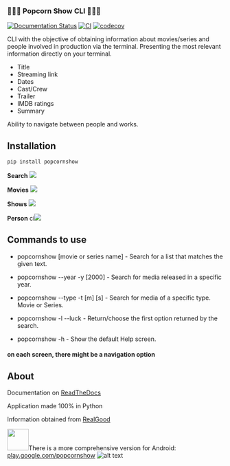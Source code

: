 ### 🍿🍿🍿 Popcorn Show CLI 🍿🍿🍿

[![Documentation Status](https://readthedocs.org/projects/popcornshow-cli/badge/?version=latest)](https://popcornshow-cli.readthedocs.io/en/latest/?badge=latest)
[![CI](https://github.com/icaronunes/popcornshow-cli/actions/workflows/ci.yml/badge.svg)](https://github.com/icaronunes/popcornshow-cli/actions/workflows/ci.yml)
[![codecov](https://codecov.io/gh/icaronunes/popcornshow-cli/branch/master/graph/badge.svg?token=OL7MWQKQKR)](https://codecov.io/gh/icaronunes/popcornshow-cli)

CLI with the objective of obtaining information about movies/series and people involved in production via the terminal.
Presenting the most relevant information directly on your terminal.

- Title
- Streaming link
- Dates
- Cast/Crew
- Trailer
- IMDB ratings
- Summary

Ability to navigate between people and works.

## Installation

```bash
pip install popcornshow
```

**Search** 
![](https://popcornshow-cli.readthedocs.io/en/latest/assets/cli_search.png)

**Movies**
![](https://popcornshow-cli.readthedocs.io/en/latest/assets/show_movie.png)  

**Shows**
![](https://popcornshow-cli.readthedocs.io/en/latest/assets/show_serie.png)  

**Person**
ci![](https://popcornshow-cli.readthedocs.io/en/latest/assets/person.png)

## Commands to use

* popcornshow [movie or series name] - Search for a list that matches the given text.

* popcornshow --year -y [2000] - Search for media released in a specific year.

* popcornshow --type -t [m] [s] - Search for media of a specific type. Movie or Series.

* popcornshow -l --luck - Return/choose the first option returned by the search.

* popcornshow -h - Show the default Help screen.

#### on each screen, there might be a navigation option


## About
Documentation on [ReadTheDocs](https://popcornshow-cli.readthedocs.io/en/latest/?)

Application made 100% in Python

Information obtained from [RealGood](https://reelgood.com/)

<img src=https://popcornshow-cli.readthedocs.io/en/latest/assets/android.svg width=50px />There is a more comprehensive version for Android: [play.google.com/popcornshow](https://play.google.com/store/apps/details?id=br.com.icaro.filme) ![alt text](https://popcornshow-cli.readthedocs.io/en/latest/assets/popcorn.png)